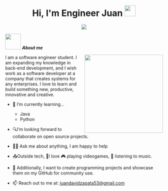 <h1 align="center">Hi, I'm Engineer Juan <img src="https://media.giphy.com/media/hvRJCLFzcasrR4ia7z/giphy.gif" width="35"></h1>

<p align="center">
  <a href="https://github.com/DenverCoder1/readme-typing-svg"><img src="https://readme-typing-svg.herokuapp.com?font=Time+New+Roman&color=%33a5ff&size=25&center=true&vCenter=true&width=600&height=100&lines=Software+Engineer+@Juanchoa31;Software+Engineer+Student;Passionate+Programmer;Always+learning+new+things"></a>
</p>

<picture><img src = "https://github.com/7oSkaaa/7oSkaaa/blob/main/Images/about_me.gif?raw=true" width = 50px></picture> ***About me***

<picture> <img align="right" src="https://github.com/7oSkaaa/7oSkaaa/blob/main/Images/Right_Side.gif?raw=true" width = 250px></picture>

I am a software engineer student. I am expanding my knowledge in back-end development, and I wish work as a software developer at a company that creates systems for any enterprises. I love to learn and build something new, productive, innovative and creative.
- 🌱 I’m currently learning...
  
  - Java
  - Python
  
- 🔍I’m looking forward to collaborate on open source projects.
- 🙏🏼 Ask me about anything, I am happy to help<br>
- 📤Outside tech, 💜I love 🎮 playing videogames, 🎵 listening to music.
- 👾 Additionally, I want to create programming projects and showcase them on my GitHub for community use.
- 📫 Reach out to me at: <a href="juandavidzapata53@gmail.com">juandavidzapata53@gmail.com</a>

